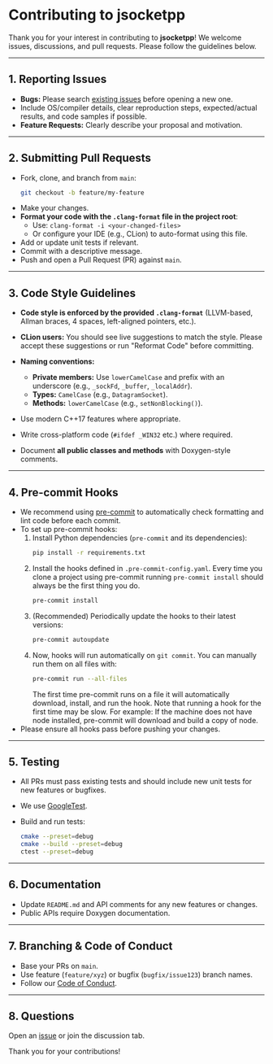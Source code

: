 # Contributing to jsocketpp

Thank you for your interest in contributing to **jsocketpp**!
We welcome issues, discussions, and pull requests. Please follow the guidelines below.

---

## 1. Reporting Issues

- **Bugs:** Please search [existing issues](https://github.com/MangaD/jsocketpp/issues) before opening a new one.
- Include OS/compiler details, clear reproduction steps, expected/actual results, and code samples if possible.
- **Feature Requests:** Clearly describe your proposal and motivation.

---

## 2. Submitting Pull Requests

- Fork, clone, and branch from `main`:
  ```sh
  git checkout -b feature/my-feature
  ```

* Make your changes.
* **Format your code with the `.clang-format` file in the project root**:
    * Use: `clang-format -i <your-changed-files>`
    * Or configure your IDE (e.g., CLion) to auto-format using this file.
* Add or update unit tests if relevant.
* Commit with a descriptive message.
* Push and open a Pull Request (PR) against `main`.

---

## 3. Code Style Guidelines

* **Code style is enforced by the provided `.clang-format`** (LLVM-based, Allman braces, 4 spaces, left-aligned
  pointers, etc.).
* **CLion users:** You should see live suggestions to match the style. Please accept these suggestions or run "Reformat
  Code" before committing.
* **Naming conventions:**

    * **Private members:** Use `lowerCamelCase` and prefix with an underscore (e.g., `_sockFd`, `_buffer`,
      `_localAddr`).
    * **Types:** `CamelCase` (e.g., `DatagramSocket`).
    * **Methods:** `lowerCamelCase` (e.g., `setNonBlocking()`).
* Use modern C++17 features where appropriate.
* Write cross-platform code (`#ifdef _WIN32` etc.) where required.
* Document **all public classes and methods** with Doxygen-style comments.

---

## 4. Pre-commit Hooks

* We recommend using [pre-commit](https://pre-commit.com/) to automatically check formatting and lint code before each
  commit.
* To set up pre-commit hooks:
    1. Install Python dependencies (`pre-commit` and its dependencies):
       ```sh
       pip install -r requirements.txt
       ```
    2. Install the hooks defined in `.pre-commit-config.yaml`. Every time you clone a project using pre-commit running
       `pre-commit install` should always be the first thing you do.
       ```sh
       pre-commit install
       ```
    3. (Recommended) Periodically update the hooks to their latest versions:
       ```sh
       pre-commit autoupdate
       ```
    4. Now, hooks will run automatically on `git commit`. You can manually run them on all files with:
       ```sh
       pre-commit run --all-files
       ```
       The first time pre-commit runs on a file it will automatically download, install, and run the hook. Note that
       running a hook for the first time may be slow. For example: If the machine does not have node installed,
       pre-commit will download and build a copy of node.
* Please ensure all hooks pass before pushing your changes.

---

## 5. Testing

* All PRs must pass existing tests and should include new unit tests for new features or bugfixes.
* We use [GoogleTest](https://github.com/google/googletest).
* Build and run tests:

  ```sh
  cmake --preset=debug
  cmake --build --preset=debug
  ctest --preset=debug
  ```

---

## 6. Documentation

* Update `README.md` and API comments for any new features or changes.
* Public APIs require Doxygen documentation.

---

## 7. Branching & Code of Conduct

* Base your PRs on `main`.
* Use feature (`feature/xyz`) or bugfix (`bugfix/issue123`) branch names.
* Follow our [Code of Conduct](CODE_OF_CONDUCT.md).

---

## 8. Questions

Open an [issue](https://github.com/MangaD/jsocketpp/issues) or join the discussion tab.

Thank you for your contributions!
